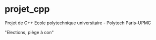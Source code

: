 # projet_cpp

Projet de C++
Ecole polytechnique universitaire - Polytech Paris-UPMC

"Elections, piège à con"
